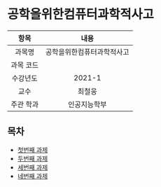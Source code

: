 # 공학을위한컴퓨터과학적사고

| 항목 | 내용 |
| :-: | :-: |
| 과목명 | 공학을위한컴퓨터과학적사고 |
| 과목 코드 |  |
| 수강년도 | 2021-1 |
| 교수 | 최철웅 |
| 주관 학과 | 인공지능학부 |

## 목차

* [첫번째 과제](#)
* [두번째 과제](#)
* [세번째 과제](./3rd)
* [네번째 과제](./4th)
